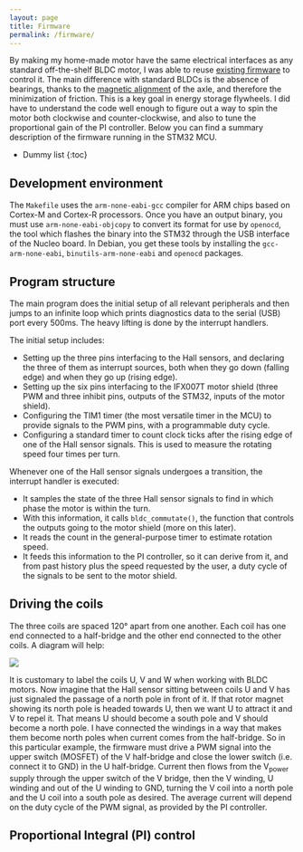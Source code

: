 ```yaml
---
layout: page
title: Firmware
permalink: /firmware/
---
```


By making my home-made motor have the same electrical interfaces as any standard
off-the-shelf BLDC motor, I was able to reuse [existing
firmware](https://github.com/a-sc/Flywheel/tree/main/firmware) to control it.
The main difference with standard BLDCs is the absence of bearings, thanks to
the [magnetic alignment](mechanics.md) of the axle, and therefore the
minimization of friction. This is a key goal in energy storage flywheels. I did
have to understand the code well enough to figure out a way to spin the motor
both clockwise and counter-clockwise, and also to tune the proportional gain of
the PI controller. Below you can find a summary description of the firmware
running in the STM32 MCU.

* Dummy list
{:toc}

## Development environment

The `Makefile` uses the `arm-none-eabi-gcc` compiler for ARM chips based on
Cortex-M and Cortex-R processors. Once you have an output binary, you must use
`arm-none-eabi-objcopy` to convert its format for use by `openocd`, the tool
which flashes the binary into the STM32 through the USB interface of the Nucleo
board. In Debian, you get these tools by installing the `gcc-arm-none-eabi`,
`binutils-arm-none-eabi` and `openocd` packages.

## Program structure

The main program does the initial setup of all relevant peripherals and then
jumps to an infinite loop which prints diagnostics data to the serial (USB) port
every 500ms. The heavy lifting is done by the interrupt handlers.

The initial setup includes:

* Setting up the three pins interfacing to the Hall sensors, and declaring the
  three of them as interrupt sources, both when they go down (falling edge) and
  when they go up (rising edge).
* Setting up the six pins interfacing to the IFX007T motor shield (three PWM and
  three inhibit pins, outputs of the STM32, inputs of the motor shield).
* Configuring the TIM1 timer (the most versatile timer in the MCU) to provide
  signals to the PWM pins, with a programmable duty cycle.
* Configuring a standard timer to count clock ticks after the rising edge of one
  of the Hall sensor signals. This is used to measure the rotating speed four
  times per turn.
  
Whenever one of the Hall sensor signals undergoes a transition, the interrupt
handler is executed:

* It samples the state of the three Hall sensor signals to find in which phase
  the motor is within the turn.
* With this information, it calls `bldc_commutate()`, the function that controls
the outputs going to the motor shield (more on this later).
* It reads the count in the general-purpose timer to estimate rotation speed.
* It feeds this information to the PI controller, so it can derive from it, and
  from past history plus the speed requested by the user, a duty cycle of the
  signals to be sent to the motor shield. 

## Driving the coils

The three coils are spaced 120° apart from one another. Each coil has one end
connected to a half-bridge and the other end connected to the other coils. A
diagram will help:

![](../assets/images/coil_control.png)

It is customary to label the coils U, V and W when working with BLDC motors. Now
imagine that the Hall sensor sitting between coils U and V has just signaled the
passage of a north pole in front of it. If that rotor magnet showing its north
pole is headed towards U, then we want U to attract it and V to repel it. That
means U should become a south pole and V should become a north pole. I have
connected the windings in a way that makes them become north poles when current
comes from the half-bridge. So in this particular example, the firmware must
drive a PWM signal into the upper switch (MOSFET) of the V half-bridge and close
the lower switch (i.e. connect it to GND) in the U half-bridge. Current then
flows from the V<sub>power</sub> supply through the upper switch of the V
bridge, then the V winding, U winding and out of the U winding to GND, turning
the V coil into a north pole and the U coil into a south pole as desired. The
average current will depend on the duty cycle of the PWM signal, as provided by
the PI controller.

## Proportional Integral (PI) control

